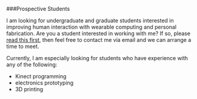 ###Prospective Students

I am looking for undergraduate and graduate students interested in
improving human interaction with wearable computing and personal
fabrication.  Are you a student interested in working with me? If so,
please [read this first](prospective_students.html), then feel free to
contact me via email and we can arrange a time to meet.

Currently, I am especially looking for students who have
experience with any of the following:

- Kinect programming
- electronics prototyping
- 3D printing
